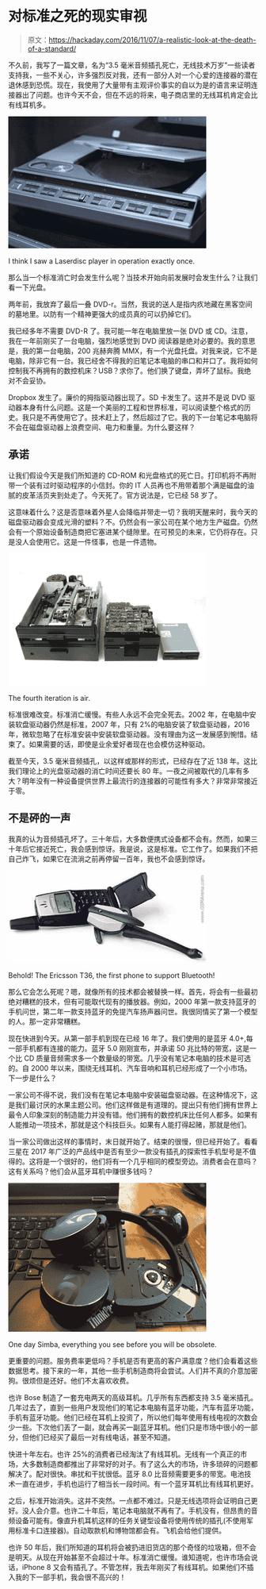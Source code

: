 # 对标准之死的现实审视

> 原文：<https://hackaday.com/2016/11/07/a-realistic-look-at-the-death-of-a-standard/>

不久前，我写了一篇文章，名为“3.5 毫米音频插孔死亡，无线技术万岁”一些读者支持我，一些不关心，许多强烈反对我，还有一部分人对一个心爱的连接器的潜在退休感到恐慌。现在，我使用了大量带有主观评价事实的自以为是的语言来证明连接器出了问题。也许今天不会，但在不远的将来，电子商店里的无线耳机肯定会比有线耳机多。

[![I think I saw a laserdisc player in operation exactly once. ](img/328dbba458d20bff0e174617d1663cb3.png)](https://hackaday.com/wp-content/uploads/2016/10/magnavox_laserdisc_player.jpg)

I think I saw a Laserdisc player in operation exactly once.

那么当一个标准消亡时会发生什么呢？当技术开始向前发展时会发生什么？让我们看一下光盘。

两年前，我放弃了最后一叠 DVD-r。当然，我说的送人是指内疚地藏在黑客空间的墓地里。以防有一个精神更强大的成员真的可以扔掉它们。

我已经多年不需要 DVD-R 了。我可能一年在电脑里放一张 DVD 或 CD。注意，我在一年前刚买了一台电脑，强烈地感觉到 DVD 阅读器是绝对必要的。我的意思是，我的第一台电脑，200 兆赫奔腾 MMX，有一个光盘托盘。对我来说，它不是电脑，除非它有一台。我已经舍不得我的旧笔记本电脑的串口和并口了。我将如何控制我不再拥有的数控机床？USB？求你了。他们换了键盘，弄坏了鼠标。我绝对不会妥协。

Dropbox 发生了。廉价的拇指驱动器出现了。SD 卡发生了。这并不是说 DVD 驱动器本身有什么问题。这是一个美丽的工程和世界标准，可以阅读整个格式的历史。我只是不再使用它了。技术赶上了，然后超过了它。我的下一台笔记本电脑将不会在磁盘驱动器上浪费空间、电力和重量。为什么要这样？

## 承诺

让我们假设今天是我们所知道的 CD-ROM 和光盘格式的死亡日。打印机将不再附带一个装有过时驱动程序的小信封。你的 IT 人员再也不用带着那个满是磁盘的油腻的皮革活页夹到处走了。今天死了。官方说法是，它已经 58 岁了。

这意味着什么？这是否意味着外星人会降临并带走一切？我明天醒来时，我今天的磁盘驱动器会变成光滑的塑料？不。仍然会有一家公司在某个地方生产磁盘。仍然会有一个原始设备制造商把它塞进某个缝隙里。在可预见的未来，它仍将存在。只是没人会使用它。这是一件怪事，也是一件遗物。

[![The fourth iteration is air.](img/a1d8f4fc00556be4a8a1885f0c1dfb3c.png)](https://hackaday.com/wp-content/uploads/2016/10/floppy_disk_drives_8_5_3.jpg)

The fourth iteration is air.

标准很难改变。标准消亡缓慢。有些人永远不会完全死去。2002 年，在电脑中安装软盘驱动器仍然是标准，2007 年，只有 2%的电脑安装了软盘驱动器，2016 年，微软忽略了在标准安装中安装软盘驱动器。没有理由为这一发展感到惋惜。结束了。如果需要的话，即使是业余爱好者现在也会模仿这种驱动。

截至今天，3.5 毫米音频插孔，以这样或那样的形式，已经存在了近 138 年。这比我们理论上的光盘驱动器的消亡时间还要长 80 年。一夜之间被取代的几率有多大？明年没有一种设备提供世界上最流行的连接器的可能性有多大？非常非常接近于零。

## 不是砰的一声

我真的认为音频插孔坏了。三十年后，大多数便携式设备都不会有。然而，如果三十年后它接近死亡，我会感到惊讶。我是说，这是标准。它工作了。如果我们不把自己炸飞，如果它在流淌之前再停留一百年，我也不会感到惊讶。

[![Behold! The Ericsson T36, the first phone to support bluetooth!](img/e17179a471023409f609aa9ad6e23432.png)](https://hackaday.com/wp-content/uploads/2016/10/ert36_01.jpg)

Behold! The Ericsson T36, the first phone to support Bluetooth!

那么它会怎么死呢？嗯，就像所有的技术都会被替换一样。首先，将会有一些最初绝对糟糕的技术，但有可能取代现有的播放器。例如，2000 年第一款支持蓝牙的手机问世，第二年一款支持蓝牙的免提汽车扬声器问世。我很同情买了第一个模型的人。那一定非常糟糕。

现在快进到今天。从第一部手机到现在已经 16 年了。我们使用的是蓝牙 4.0+,每一部手机都有连接的能力。蓝牙 5.0 刚刚宣布，并承诺 50 兆比特的带宽，这是一个比 CD 质量音频需求多一个数量级的带宽。几乎没有笔记本电脑的技术是可选的。自 2000 年以来，围绕无线耳机、汽车音响和耳机已经形成了一个小市场。下一步是什么？

一家公司不得不说，我们没有在笔记本电脑中安装磁盘驱动器。在这种情况下，这是我们最讨厌的水果主题公司。他们这样做是有道理的。提出只有他们拥有世界上最令人印象深刻的制造能力并没有错。他们拥有的数控机床比任何人都多。如果有人能推动一项技术，那就是这个科技巨头。如果有人能打得起赌，那就是他们。

当一家公司做出这样的事情时，末日就开始了。结束的很慢，但已经开始了。看看三星在 2017 年广泛的产品线中是否有至少一款没有插孔的探索性手机型号是不值得的。这将是一个很好的，他们将有一个几乎相同的模型旁边。消费者会在意吗？这有关系吗？他们会从蓝牙耳机中赚很多钱吗？

[![One day simba, everything you see before you will be truly obsolete. Except for the keyboard and mouse. I swear, if you take that from me I'm joining the grumps. ](img/4eea04723378152ab5e3ffb940831883.png)](https://hackaday.com/wp-content/uploads/2016/10/2016-10-25-16-45-24.jpg)

One day Simba, everything you see before you will be obsolete.

更重要的问题。服务费率更低吗？手机是否有更高的客户满意度？他们会看着这些数据思考。接下来的一年，其他一些手机制造商将会尝试。人们并不真的介意加密狗。很烦但是还好。他们不太喜欢收费。

也许 Bose 制造了一套充电两天的高级耳机。几乎所有东西都支持 3.5 毫米插孔。几年过去了，直到一些用户发现他们的笔记本电脑有蓝牙功能，汽车有蓝牙功能，手机有蓝牙功能。他们已经在耳机上投资了，所以他们每年使用有线电视的次数会少一些。下次他们丢了一副，就会再买一副蓝牙耳机。他们只是市场中很小的一部分，但他们已经买了最后一对有线电话，甚至不知道。

快进十年左右。也许 25%的消费者已经淘汰了有线耳机。无线有一个真正的市场，大多数制造商都推出了非常好的对子。有了这么大的市场，许多琐碎的问题都解决了。配对很快。串扰和干扰很低。蓝牙 8.0 比音频需要更多的带宽。电池技术一直在进步，手机也运行了相当长一段时间。有一个蓝牙耳机比有线耳机更好。

之后，标准开始消失。这并不突然。一点都不难过。只是无线选项将会证明自己更好。没人会介意。也许二十年后，笔记本电脑就不再有了。手机没有，但昂贵的音频设备可能有。像直升机耳机这样的任务关键型设备将使用传统的插孔(不使用军用标准卡口连接器)。自动取款机和博物馆都会有。飞机会给他们提供。

也许 50 年后，我们所知道的耳机将会被扔进旧货店的那个奇怪的垃圾箱，但不会是明天。从现在开始甚至不会超过十年。标准消亡缓慢。谁知道呢，也许市场会说话，iPhone 8 又会有插孔了。不管怎样，我去年刚买了有线耳机。如果他们不插入我的下一部手机，我会很不高兴的！